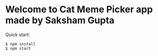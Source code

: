 # Welcome to Cat Meme Picker app made by Saksham Gupta

Quick start:

```
$ npm install
$ npm start
````

